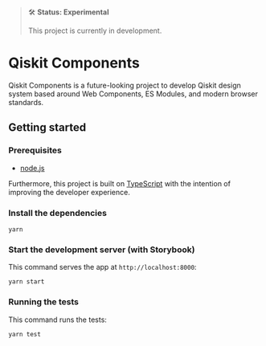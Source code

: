 > 🛠 **Status: Experimental**
>
> This project is currently in development.

# Qiskit Components

Qiskit Components is a future-looking project to develop Qiskit design system based around Web Components, ES Modules, and modern browser standards.

## Getting started

### Prerequisites

- [node.js](https://nodejs.org)

Furthermore, this project is built on [TypeScript](https://www.typescriptlang.org) with the intention of improving the developer experience.

### Install the dependencies

    yarn

### Start the development server (with Storybook)

This command serves the app at `http://localhost:8000`:

    yarn start

### Running the tests

This command runs the tests:

    yarn test
